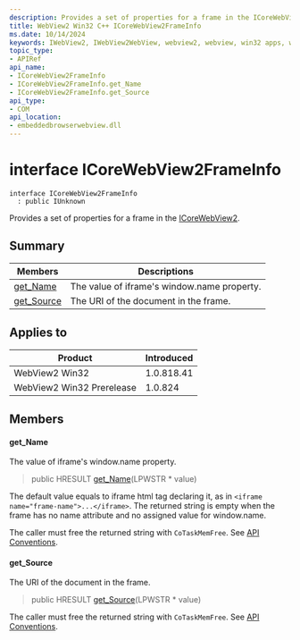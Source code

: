 ```yaml
---
description: Provides a set of properties for a frame in the ICoreWebView2.
title: WebView2 Win32 C++ ICoreWebView2FrameInfo
ms.date: 10/14/2024
keywords: IWebView2, IWebView2WebView, webview2, webview, win32 apps, win32, edge, ICoreWebView2, ICoreWebView2Controller, browser control, edge html, ICoreWebView2FrameInfo
topic_type: 
- APIRef
api_name:
- ICoreWebView2FrameInfo
- ICoreWebView2FrameInfo.get_Name
- ICoreWebView2FrameInfo.get_Source
api_type:
- COM
api_location:
- embeddedbrowserwebview.dll
---
```


# interface ICoreWebView2FrameInfo

```
interface ICoreWebView2FrameInfo
  : public IUnknown
```

Provides a set of properties for a frame in the [ICoreWebView2](icorewebview2.md#icorewebview2).

## Summary

 Members                        | Descriptions
--------------------------------|---------------------------------------------
[get_Name](#get_name) | The value of iframe's window.name property.
[get_Source](#get_source) | The URI of the document in the frame.

## Applies to

Product                         | Introduced
--------------------------------|---------------------------------------------
WebView2 Win32            |    1.0.818.41
WebView2 Win32 Prerelease |    1.0.824

## Members

#### get_Name

The value of iframe's window.name property.

> public HRESULT [get_Name](#get_name)(LPWSTR * value)

The default value equals to iframe html tag declaring it, as in `<iframe name="frame-name">...</iframe>`. The returned string is empty when the frame has no name attribute and no assigned value for window.name.

The caller must free the returned string with `CoTaskMemFree`. See [API Conventions](/microsoft-edge/webview2/concepts/win32-api-conventions#strings).

#### get_Source

The URI of the document in the frame.

> public HRESULT [get_Source](#get_source)(LPWSTR * value)

The caller must free the returned string with `CoTaskMemFree`. See [API Conventions](/microsoft-edge/webview2/concepts/win32-api-conventions#strings).

